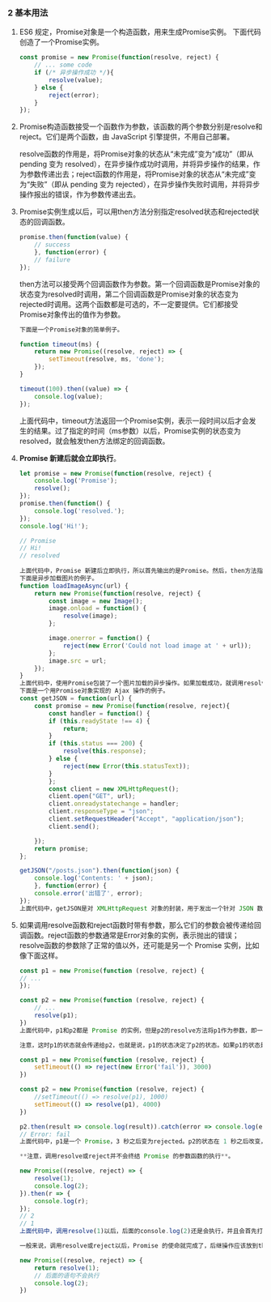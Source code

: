 ### 2 基本用法

1.  ES6 规定，Promise对象是一个构造函数，用来生成Promise实例。
    下面代码创造了一个Promise实例。
    ```js
    const promise = new Promise(function(resolve, reject) {
        // ... some code
        if (/* 异步操作成功 */){
            resolve(value);
        } else {
            reject(error);
        }
    });
    ```
2.  Promise构造函数接受一个函数作为参数，该函数的两个参数分别是resolve和reject。它们是两个函数，由 JavaScript 引擎提供，不用自己部署。

    resolve函数的作用是，将Promise对象的状态从“未完成”变为“成功”（即从 pending 变为 resolved），在异步操作成功时调用，并将异步操作的结果，作为参数传递出去；reject函数的作用是，将Promise对象的状态从“未完成”变为“失败”（即从 pending 变为 rejected），在异步操作失败时调用，并将异步操作报出的错误，作为参数传递出去。

3.  Promise实例生成以后，可以用then方法分别指定resolved状态和rejected状态的回调函数。
    ```js
    promise.then(function(value) {
        // success
        }, function(error) {
        // failure
    });
    ```
    then方法可以接受两个回调函数作为参数。第一个回调函数是Promise对象的状态变为resolved时调用，第二个回调函数是Promise对象的状态变为rejected时调用。这两个函数都是可选的，不一定要提供。它们都接受Promise对象传出的值作为参数。

    ```js
    下面是一个Promise对象的简单例子。

    function timeout(ms) {
        return new Promise((resolve, reject) => {
            setTimeout(resolve, ms, 'done');
        });
    }

    timeout(100).then((value) => {
        console.log(value);
    });
    ```
    上面代码中，timeout方法返回一个Promise实例，表示一段时间以后才会发生的结果。过了指定的时间（ms参数）以后，Promise实例的状态变为resolved，就会触发then方法绑定的回调函数。

4.  **Promise 新建后就会立即执行**。
    ```js
    let promise = new Promise(function(resolve, reject) {
        console.log('Promise');
        resolve();
    });
    promise.then(function() {
        console.log('resolved.');
    });
    console.log('Hi!');

    // Promise
    // Hi!
    // resolved
   
    上面代码中，Promise 新建后立即执行，所以首先输出的是Promise。然后，then方法指定的回调函数，将在当前脚本所有同步任务执行完才会执行，所以resolved最后输出。
    下面是异步加载图片的例子。
    function loadImageAsync(url) {
        return new Promise(function(resolve, reject) {
            const image = new Image();
            image.onload = function() {
                resolve(image);
            };

            image.onerror = function() {
                reject(new Error('Could not load image at ' + url));
            };
            image.src = url;
        });
    }
    上面代码中，使用Promise包装了一个图片加载的异步操作。如果加载成功，就调用resolve方法，否则就调用reject方法。
    下面是一个用Promise对象实现的 Ajax 操作的例子。
    const getJSON = function(url) {
        const promise = new Promise(function(resolve, reject){
            const handler = function() {
            if (this.readyState !== 4) {
                return;
            }
            if (this.status === 200) {
                resolve(this.response);
            } else {
                reject(new Error(this.statusText));
            }
            };
            const client = new XMLHttpRequest();
            client.open("GET", url);
            client.onreadystatechange = handler;
            client.responseType = "json";
            client.setRequestHeader("Accept", "application/json");
            client.send();

        });
        return promise;
    };

    getJSON("/posts.json").then(function(json) {
        console.log('Contents: ' + json);
        }, function(error) {
        console.error('出错了', error);
    });
    上面代码中，getJSON是对 XMLHttpRequest 对象的封装，用于发出一个针对 JSON 数据的 HTTP 请求，并且返回一个Promise对象。需要注意的是，在getJSON内部，resolve函数和reject函数调用时，都带有参数。
     ```

5.  如果调用resolve函数和reject函数时带有参数，那么它们的参数会被传递给回调函数。reject函数的参数通常是Error对象的实例，表示抛出的错误；resolve函数的参数除了正常的值以外，还可能是另一个 Promise 实例，比如像下面这样。
    ```js
    const p1 = new Promise(function (resolve, reject) {
    // ...
    });

    const p2 = new Promise(function (resolve, reject) {
        // ...
        resolve(p1);
    })
    上面代码中，p1和p2都是 Promise 的实例，但是p2的resolve方法将p1作为参数，即一个异步操作的结果是返回另一个异步操作。

    注意，这时p1的状态就会传递给p2，也就是说，p1的状态决定了p2的状态。如果p1的状态是pending，那么p2的回调函数就会等待p1的状态改变；如果p1的状态已经是resolved或者rejected，那么p2的回调函数将会立刻执行。

    const p1 = new Promise(function (resolve, reject) {
        setTimeout(() => reject(new Error('fail')), 3000)
    })

    const p2 = new Promise(function (resolve, reject) {
        //setTimeout(() => resolve(p1), 1000)
        setTimeout(() => resolve(p1), 4000)
    })

    p2.then(result => console.log(result)).catch(error => console.log(error))
    // Error: fail
    上面代码中，p1是一个 Promise，3 秒之后变为rejected。p2的状态在 1 秒之后改变，resolve方法返回的是p1。由于p2返回的是另一个 Promise，导致p2自己的状态无效了，由p1的状态决定p2的状态。所以，后面的then语句都变成针对后者（p1）。又过了 2 秒，p1变为rejected，导致触发catch方法指定的回调函数。

    **注意，调用resolve或reject并不会终结 Promise 的参数函数的执行**。

    new Promise((resolve, reject) => {
        resolve(1);
        console.log(2);
    }).then(r => {
        console.log(r);
    });
    // 2
    // 1
    上面代码中，调用resolve(1)以后，后面的console.log(2)还是会执行，并且会首先打印出来。这是因为立即 resolved 的 Promise 是在本轮事件循环的末尾执行，总是晚于本轮循环的同步任务。

    一般来说，调用resolve或reject以后，Promise 的使命就完成了，后继操作应该放到then方法里面，而不应该直接写在resolve或reject的后面。所以，最好在它们前面加上return语句，这样就不会有意外。

    new Promise((resolve, reject) => {
        return resolve(1);
        // 后面的语句不会执行
        console.log(2);
    })
    ```